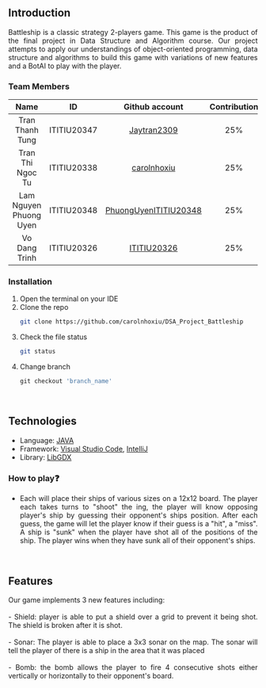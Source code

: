 ## Introduction

<div style = "text-align:justify">
Battleship is a classic strategy 2-players game. This game is the product of the final project in Data Structure and Algorithm course. Our project attempts to apply our understandings of object-oriented programming, data structure and algorithms to build this game with variations of new features and a BotAI to play with the player.  
</div>

### Team Members

|         Name          |     ID      |                        Github account                                          |Contribution|
| :-------------------: | :---------: |  :------------------------------------------------------------------------:    |:----------:|
| Tran Thanh Tung       | ITITIU20347 |        [Jaytran2309](https://github.com/Jaytran2309)                           |25%         |
| Tran Thi Ngoc Tu      | ITITIU20338 |        [carolnhoxiu](https://github.com/carolnhoxiu)                           |25%         |
| Lam Nguyen Phuong Uyen| ITITIU20348 |        [PhuongUyenITITIU20348](https://github.com/PhuongUyenITITIU20348)       |25%         |
| Vo Dang Trinh         | ITITIU20326 |        [ITITIU20326](https://github.com/ITITIU20326)                           |25%         |

### Installation

1. Open the terminal on your IDE
2. Clone the repo
   ```sh
   git clone https://github.com/carolnhoxiu/DSA_Project_Battleship
   ```
3. Check the file status
   ```sh
   git status
   ```
4. Change branch
   ```js
   git checkout 'branch_name'
   ```

<br />

## Technologies

- Language: [JAVA](https://www.java.com/en/)
- Framework: [Visual Studio Code](https://code.visualstudio.com), [IntelliJ](https://www.jetbrains.com/idea/)
- Library: [LibGDX](https://libgdx.com/)


### How to play:question:
<div style="text-align:justify">

- Each will place their ships of various sizes on a 12x12 board. The player each takes turns to "shoot" the ing, the player will know opposing player's ship by guessing their opponent's ships position. After each guess, the game will let the player know if their guess is a "hit", a "miss". A ship is "sunk" when the player have shot all of the positions of the ship. The player wins when they have sunk all of their opponent's ships.

<br />
	
## Features
<div style="text-align:justify">
Our game implements 3 new features including:
<br><br>- Shield: player is able to put a shield over a grid to prevent it being shot. The shield is broken after it is shot.
<br><br>- Sonar: The player is able to place a 3x3 sonar on the map. The sonar will tell the player of there is a ship in the area that it was placed
<br><br>- Bomb: the bomb allows the player to fire 4 consecutive shots either vertically or horizontally to their opponent's board.
<div>

<br />
